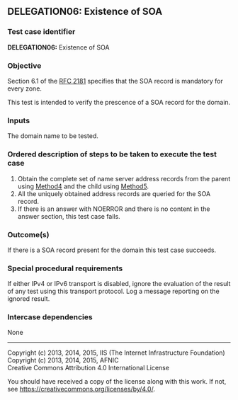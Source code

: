 ## DELEGATION06: Existence of SOA

### Test case identifier

**DELEGATION06:** Existence of SOA

### Objective

Section 6.1 of the [RFC 2181](https://tools.ietf.org/html/rfc2181) specifies
that the SOA record is mandatory for every zone. 

This test is intended to verify the prescence of a SOA record for the
domain.

### Inputs

The domain name to be tested.

### Ordered description of steps to be taken to execute the test case

1. Obtain the complete set of name server address records from the parent using
   [Method4](../Methods.md) and the child using [Method5](../Methods.md).
2. All the uniquely obtained address records are queried for the SOA record.
3. If there is an answer with NOERROR and there is no content in the
   answer section, this test case fails.

### Outcome(s)

If there is a SOA record present for the domain this test case succeeds.

### Special procedural requirements

If either IPv4 or IPv6 transport is disabled, ignore the evaluation of the
result of any test using this transport protocol. Log a message reporting
on the ignored result.

### Intercase dependencies

None

-------

Copyright (c) 2013, 2014, 2015, IIS (The Internet Infrastructure Foundation)  
Copyright (c) 2013, 2014, 2015, AFNIC  
Creative Commons Attribution 4.0 International License

You should have received a copy of the license along with this
work.  If not, see <https://creativecommons.org/licenses/by/4.0/>.
